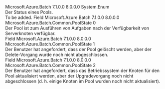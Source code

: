 <Type Name="PoolState" FullName="Microsoft.Azure.Batch.Common.PoolState">
  <TypeSignature Language="C#" Value="public enum PoolState" />
  <TypeSignature Language="ILAsm" Value=".class public auto ansi sealed PoolState extends System.Enum" />
  <TypeSignature Language="DocId" Value="T:Microsoft.Azure.Batch.Common.PoolState" />
  <TypeSignature Language="VB.NET" Value="Public Enum PoolState" />
  <TypeSignature Language="F#" Value="type PoolState = " />
  <AssemblyInfo>
    <AssemblyName>Microsoft.Azure.Batch</AssemblyName>
    <AssemblyVersion>7.1.0.0</AssemblyVersion>
    <AssemblyVersion>8.0.0.0</AssemblyVersion>
  </AssemblyInfo>
  <Base>
    <BaseTypeName>System.Enum</BaseTypeName>
  </Base>
  <Docs>
    <summary>
            Der Status eines Pools.
            </summary>
    <remarks>To be added.</remarks>
  </Docs>
  <Members>
    <Member MemberName="Active">
      <MemberSignature Language="C#" Value="Active" />
      <MemberSignature Language="ILAsm" Value=".field public static literal valuetype Microsoft.Azure.Batch.Common.PoolState Active = int32(0)" />
      <MemberSignature Language="DocId" Value="F:Microsoft.Azure.Batch.Common.PoolState.Active" />
      <MemberSignature Language="VB.NET" Value="Active" />
      <MemberSignature Language="F#" Value="Active = 0" Usage="Microsoft.Azure.Batch.Common.PoolState.Active" />
      <MemberType>Field</MemberType>
      <AssemblyInfo>
        <AssemblyName>Microsoft.Azure.Batch</AssemblyName>
        <AssemblyVersion>7.1.0.0</AssemblyVersion>
        <AssemblyVersion>8.0.0.0</AssemblyVersion>
      </AssemblyInfo>
      <ReturnValue>
        <ReturnType>Microsoft.Azure.Batch.Common.PoolState</ReturnType>
      </ReturnValue>
      <MemberValue>0</MemberValue>
      <Docs>
        <summary>
            Der Pool ist zum Ausführen von Aufgaben nach der Verfügbarkeit von Serverknoten verfügbar.
            </summary>
      </Docs>
    </Member>
    <Member MemberName="Deleting">
      <MemberSignature Language="C#" Value="Deleting" />
      <MemberSignature Language="ILAsm" Value=".field public static literal valuetype Microsoft.Azure.Batch.Common.PoolState Deleting = int32(1)" />
      <MemberSignature Language="DocId" Value="F:Microsoft.Azure.Batch.Common.PoolState.Deleting" />
      <MemberSignature Language="VB.NET" Value="Deleting" />
      <MemberSignature Language="F#" Value="Deleting = 1" Usage="Microsoft.Azure.Batch.Common.PoolState.Deleting" />
      <MemberType>Field</MemberType>
      <AssemblyInfo>
        <AssemblyName>Microsoft.Azure.Batch</AssemblyName>
        <AssemblyVersion>7.1.0.0</AssemblyVersion>
        <AssemblyVersion>8.0.0.0</AssemblyVersion>
      </AssemblyInfo>
      <ReturnValue>
        <ReturnType>Microsoft.Azure.Batch.Common.PoolState</ReturnType>
      </ReturnValue>
      <MemberValue>1</MemberValue>
      <Docs>
        <summary>
            Der Benutzer hat angefordert, dass der Pool gelöscht werden, aber der Delete-Vorgang wurde noch nicht abgeschlossen.
            </summary>
      </Docs>
    </Member>
    <Member MemberName="Upgrading">
      <MemberSignature Language="C#" Value="Upgrading" />
      <MemberSignature Language="ILAsm" Value=".field public static literal valuetype Microsoft.Azure.Batch.Common.PoolState Upgrading = int32(2)" />
      <MemberSignature Language="DocId" Value="F:Microsoft.Azure.Batch.Common.PoolState.Upgrading" />
      <MemberSignature Language="VB.NET" Value="Upgrading" />
      <MemberSignature Language="F#" Value="Upgrading = 2" Usage="Microsoft.Azure.Batch.Common.PoolState.Upgrading" />
      <MemberType>Field</MemberType>
      <AssemblyInfo>
        <AssemblyName>Microsoft.Azure.Batch</AssemblyName>
        <AssemblyVersion>7.1.0.0</AssemblyVersion>
        <AssemblyVersion>8.0.0.0</AssemblyVersion>
      </AssemblyInfo>
      <ReturnValue>
        <ReturnType>Microsoft.Azure.Batch.Common.PoolState</ReturnType>
      </ReturnValue>
      <MemberValue>2</MemberValue>
      <Docs>
        <summary>
            Der Benutzer hat angefordert, dass das Betriebssystem der Knoten für den Pool aktualisiert werden, aber der Upgradevorgang noch nicht abgeschlossen (d. h. einige Knoten im Pool wurden noch nicht aktualisiert).
            </summary>
      </Docs>
    </Member>
  </Members>
</Type>